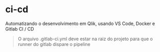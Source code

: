 # ci-cd
Automatizando o desenvolvimento em Qlik,  usando VS Code, Docker e Gitlab CI / CD

> O arquivo .gitlab-ci.yml deve estar na raiz do projeto para que o runner do gitlab dispare o pipeline